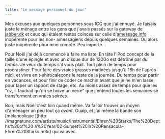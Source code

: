 ```yaml
---
title: "Le message personnel du jour"
---
```


Mes excuses aux quelques personnes sous ICQ que j'ai ennuyé. Je faisais juste
le ménage entre les gens que j'avais passés sur la gateway de
[jabber.dk](http://www.jabber.dk) et ceux qui étaient restés coincés sur celle
d'[amessage.info](http://www.amessage.info) inopérente pour les non-
amessagiens depuis quelques semaines. Ou alors juste inopérente pour mon
compte. Peu importe.

Pour Noël j'ai déjà commencé à faire ma liste. En tête l'iPod concept de la
taille d'une épingle et avec un disque dur de 120Go est détrôné par _du
temps_. Je veux du temps s'il vous plait. Tout plein de temps pour
procrastiner. Pour faire des vraies grasses matinées jusqu'à 16h de l'après-
midi, et vivre en t-shirt/caleçons le reste de la journée. Du temps pour
partir en vacances, et pour finir de coder ce machin avant que je ne m'en
lasse, pour taper un rapport de stage, etc. Au moins assez de temps pour que
les "oz, il faudrait qu'on se boive un verre" que j'entend toutes les semaines
se transforment en vraies soirées.

Bon, mais Noël c'est loin quand même. Va falloir trouver un moyen d'aménager
un peu tout ça _avant_. Ouaip, et j'ai même la bande son [mélancolique ](http:
//magnatune.com/artists/music/Instrumental/Ehren%20Starks/The%20Depths%20of%20
a%20Year/02-Sunset%20in%20Pensacola-Ehren%20Starks.m3u) qui va avec.

